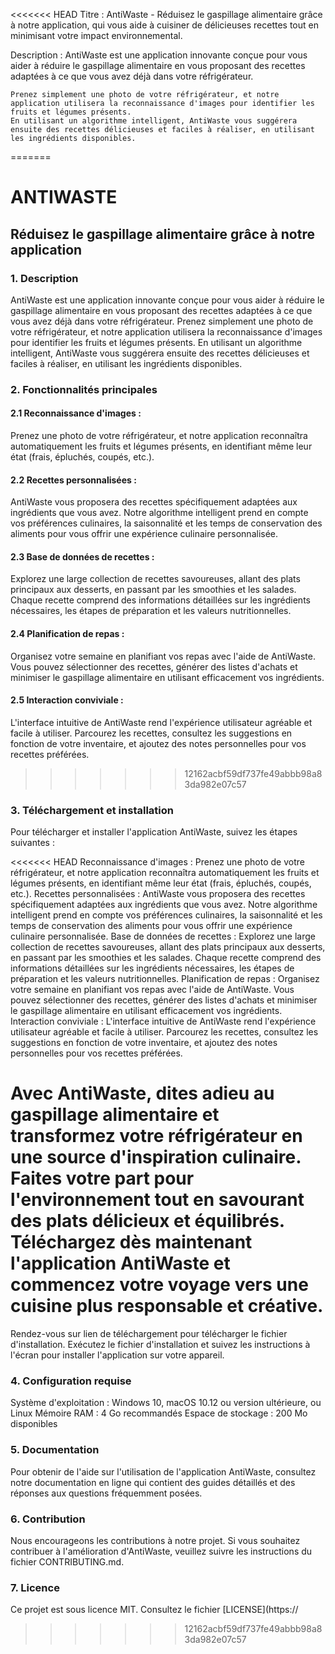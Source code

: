 <<<<<<< HEAD
Titre : 
    AntiWaste - Réduisez le gaspillage alimentaire grâce à notre application, qui vous aide à cuisiner de délicieuses recettes tout en minimisant votre impact environnemental.

Description :
    AntiWaste est une application innovante conçue pour vous aider à réduire le gaspillage alimentaire 
    en vous proposant des recettes adaptées à ce que vous avez déjà dans votre réfrigérateur. 
    
    Prenez simplement une photo de votre réfrigérateur, et notre application utilisera la reconnaissance d'images pour identifier les fruits et légumes présents. 
    En utilisant un algorithme intelligent, AntiWaste vous suggérera ensuite des recettes délicieuses et faciles à réaliser, en utilisant les ingrédients disponibles.
=======
# ANTIWASTE 
## Réduisez le gaspillage alimentaire grâce à notre application
### 1. Description
AntiWaste est une application innovante conçue pour vous aider à réduire le gaspillage alimentaire en vous proposant des recettes adaptées à ce que vous avez déjà dans votre réfrigérateur. Prenez simplement une photo de votre réfrigérateur, et notre application utilisera la reconnaissance d'images pour identifier les fruits et légumes présents. En utilisant un algorithme intelligent, AntiWaste vous suggérera ensuite des recettes délicieuses et faciles à réaliser, en utilisant les ingrédients disponibles.

### 2. Fonctionnalités principales
#### 2.1 Reconnaissance d'images : 
Prenez une photo de votre réfrigérateur, et notre application reconnaîtra automatiquement les fruits et légumes présents, en identifiant même leur état (frais, épluchés, coupés, etc.).
#### 2.2 Recettes personnalisées :
AntiWaste vous proposera des recettes spécifiquement adaptées aux ingrédients que vous avez. Notre algorithme intelligent prend en compte vos préférences culinaires, la saisonnalité et les temps de conservation des aliments pour vous offrir une expérience culinaire personnalisée.
#### 2.3 Base de données de recettes : 
Explorez une large collection de recettes savoureuses, allant des plats principaux aux desserts, en passant par les smoothies et les salades. Chaque recette comprend des informations détaillées sur les ingrédients nécessaires, les étapes de préparation et les valeurs nutritionnelles.
#### 2.4 Planification de repas : 
Organisez votre semaine en planifiant vos repas avec l'aide de AntiWaste. Vous pouvez sélectionner des recettes, générer des listes d'achats et minimiser le gaspillage alimentaire en utilisant efficacement vos ingrédients.
#### 2.5 Interaction conviviale : 
L'interface intuitive de AntiWaste rend l'expérience utilisateur agréable et facile à utiliser. Parcourez les recettes, consultez les suggestions en fonction de votre inventaire, et ajoutez des notes personnelles pour vos recettes préférées.
>>>>>>> 12162acbf59df737fe49abbb98a83da982e07c57

### 3. Téléchargement et installation
Pour télécharger et installer l'application AntiWaste, suivez les étapes suivantes :

<<<<<<< HEAD
    Reconnaissance d'images : 
        Prenez une photo de votre réfrigérateur, et notre application reconnaîtra automatiquement les fruits et légumes présents, en identifiant même leur état (frais, épluchés, coupés, etc.).
    Recettes personnalisées : 
        AntiWaste vous proposera des recettes spécifiquement adaptées aux ingrédients que vous avez. 
        Notre algorithme intelligent prend en compte vos préférences culinaires, la saisonnalité et les temps de conservation des aliments pour vous offrir une expérience culinaire personnalisée.
    Base de données de recettes : 
        Explorez une large collection de recettes savoureuses, allant des plats principaux aux desserts, en passant par les smoothies et les salades. 
        Chaque recette comprend des informations détaillées sur les ingrédients nécessaires, les étapes de préparation et les valeurs nutritionnelles.
    Planification de repas : 
        Organisez votre semaine en planifiant vos repas avec l'aide de AntiWaste. 
        Vous pouvez sélectionner des recettes, générer des listes d'achats et minimiser le gaspillage alimentaire en utilisant efficacement vos ingrédients.
    Interaction conviviale : 
        L'interface intuitive de AntiWaste rend l'expérience utilisateur agréable et facile à utiliser. 
        Parcourez les recettes, consultez les suggestions en fonction de votre inventaire, et ajoutez des notes personnelles pour vos recettes préférées.

Avec AntiWaste, dites adieu au gaspillage alimentaire et transformez votre réfrigérateur en une source d'inspiration culinaire. 
Faites votre part pour l'environnement tout en savourant des plats délicieux et équilibrés. 
Téléchargez dès maintenant l'application AntiWaste et commencez votre voyage vers une cuisine plus responsable et créative.
=======
Rendez-vous sur lien de téléchargement pour télécharger le fichier d'installation.
Exécutez le fichier d'installation et suivez les instructions à l'écran pour installer l'application sur votre appareil.

### 4. Configuration requise
Système d'exploitation : Windows 10, macOS 10.12 ou version ultérieure, ou Linux
Mémoire RAM : 4 Go recommandés
Espace de stockage : 200 Mo disponibles

### 5. Documentation
Pour obtenir de l'aide sur l'utilisation de l'application AntiWaste, consultez notre documentation en ligne qui contient des guides détaillés et des réponses aux questions fréquemment posées.

### 6. Contribution
Nous encourageons les contributions à notre projet. Si vous souhaitez contribuer à l'amélioration d'AntiWaste, veuillez suivre les instructions du fichier CONTRIBUTING.md.

### 7. Licence
Ce projet est sous licence MIT. Consultez le fichier [LICENSE](https://
>>>>>>> 12162acbf59df737fe49abbb98a83da982e07c57
